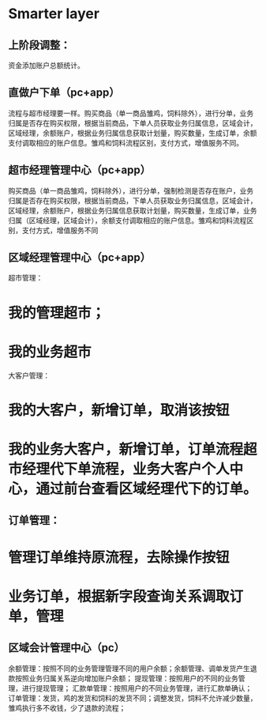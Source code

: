 Smarter layer
===============

## 上阶段调整：
资金添加账户总额统计。

## 直做户下单（pc+app）
流程与超市经理要一样。购买商品（单一商品雏鸡，饲料除外），进行分单，业务归属是否存在购买权限，根据当前商品，下单人员获取业务归属信息，区域会计，区域经理，余额账户，根据业务归属信息获取计划量，购买数量，生成订单，余额支付调取相应的账户信息。雏鸡和饲料流程区别，支付方式，增值服务不同。

## 超市经理管理中心（pc+app）

购买商品（单一商品雏鸡，饲料除外），进行分单，强制检测是否存在账户，业务归属是否存在购买权限，根据当前商品，下单人员获取业务归属信息，区域会计，区域经理，余额账户，根据业务归属信息获取计划量，购买数量，生成订单，业务归属（区域经理，区域会计），余额支付调取相应的账户信息。雏鸡和饲料流程区别，支付方式，增值服务不同

## 区域经理管理中心（pc+app）
超市管理：
# 我的管理超市；
# 我的业务超市
大客户管理：
# 我的大客户，新增订单，取消该按钮
# 我的业务大客户，新增订单，订单流程超市经理代下单流程，业务大客户个人中心，通过前台查看区域经理代下的订单。
## 订单管理：
# 管理订单维持原流程，去除操作按钮
# 业务订单，根据新字段查询关系调取订单，管理

## 区域会计管理中心（pc）

余额管理：按照不同的业务管理管理不同的用户余额；余额管理、调单发货产生退款按照业务归属关系逆向增加账户余额；
提现管理：按照用户的不同的业务管理，进行提现管理；
汇款单管理：按照用户的不同业务管理，进行汇款单确认；
订单管理：发货，鸡的发货和饲料的发货不同；调整发货，饲料不允许减少数量，雏鸡执行多不收钱，少了退款的流程；
